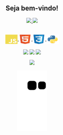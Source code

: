<div align="center">
<h2> Seja bem-vindo!</h2>
</div>
<div align="center">
  <a href="https://github.com/Bruno-Luiz-CNR">
  <img height="180em" src="https://github-readme-stats.vercel.app/api?username=Bruno-Luiz-CNR&show_icons=true&theme=dracula&include_all_commits=true&count_private=true"/>
  <img height="180em" src="https://github-readme-stats.vercel.app/api/top-langs/?username=Bruno-Luiz-CNR&layout=compact&langs_count=7&theme=dracula"/>
</div>
</div>
</br>
<div align="center">
<div style="display: inline_block"><br>
  <img align="center" alt="Bruno-Js" height="30" width="40" src="https://raw.githubusercontent.com/devicons/devicon/master/icons/javascript/javascript-plain.svg">
  <img align="center" alt="Bruno-HTML" height="30" width="40" src="https://raw.githubusercontent.com/devicons/devicon/master/icons/html5/html5-original.svg">
  <img align="center" alt="Bruno-CSS" height="30" width="40" src="https://raw.githubusercontent.com/devicons/devicon/master/icons/css3/css3-original.svg">
  <img align="center" alt="Bruno-Python" height="30" width="40" src="https://raw.githubusercontent.com/devicons/devicon/master/icons/python/python-original.svg">
</div>
</div>
</br>

 <div align="center">
  <a href="https://www.instagram.com/brunolu1z/" target="_blank"><img src="https://img.shields.io/badge/-Instagram-%23E4405F?style=for-the-badge&logo=instagram&logoColor=white" target="_blank"></a> 
  <a href = "mailto:bluizft@gmail.com"><img src="https://img.shields.io/badge/-Gmail-%23333?style=for-the-badge&logo=gmail&logoColor=white" target="_blank"></a>
  <a href="Link linkedin" target="_blank"><img src="https://img.shields.io/badge/-LinkedIn-%230077B5?style=for-the-badge&logo=linkedin&logoColor=white" target="_blank"></a> 

</br>
<p align="center">   <img alingn="center" src="https://profile-counter.glitch.me/Bruno-Luiz-CNR/count.svg" /></p>

![snake gif](https://github.com/Bruno-Luiz-CNR/Bruno-Luiz-CNR/blob/output/github-contribution-grid-snake.svg)

</div>
